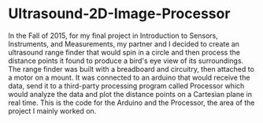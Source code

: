 # Ultrasound-2D-Image-Processor

In the Fall of 2015, for my final project in Introduction to Sensors, Instruments, and Measurements, my partner and I decided to create an ultrasound range finder that would spin in a circle and then process the distance points it found to produce a bird's eye view of its surroundings. The range finder was built with a breadboard and circuitry, then attached to a motor on a mount. It was connected to an arduino that would receive the data, send it to a third-party processing program called Processor which would analyze the data and plot the distance points on a Cartesian plane in real time. This is the code for the Arduino and the Processor, the area of the project I mainly worked on. 
